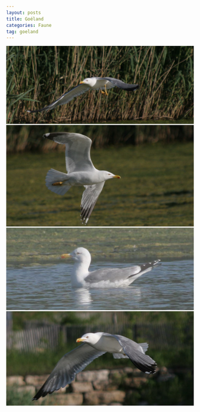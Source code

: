 ```yaml
---
layout: posts
title: Goéland
categories: Faune
tag: goeland
---
```

<img src="/images/IMG_8610a.jpg" />
<img src="/images/IMG_8630a.JPG" />
<img src="/images/IMG_8633a.jpg" />
<img src="/images/IMG_8623a.jpg" />